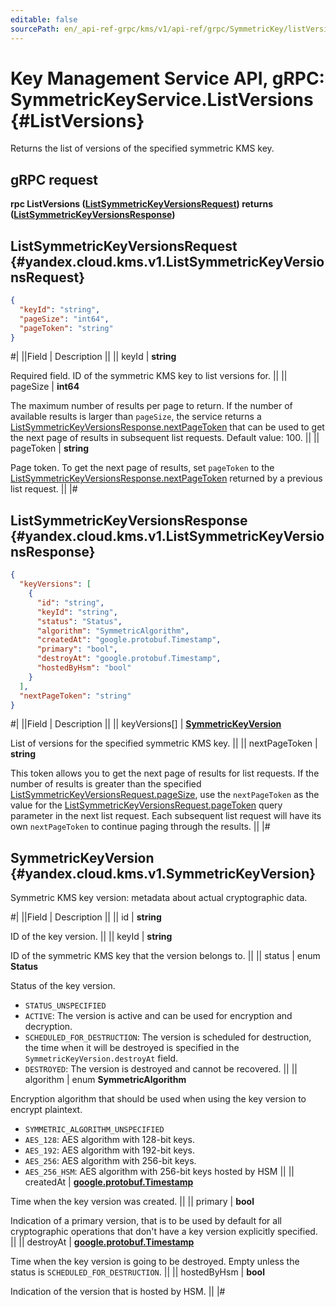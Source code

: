 ```yaml
---
editable: false
sourcePath: en/_api-ref-grpc/kms/v1/api-ref/grpc/SymmetricKey/listVersions.md
---
```


# Key Management Service API, gRPC: SymmetricKeyService.ListVersions {#ListVersions}

Returns the list of versions of the specified symmetric KMS key.

## gRPC request

**rpc ListVersions ([ListSymmetricKeyVersionsRequest](#yandex.cloud.kms.v1.ListSymmetricKeyVersionsRequest)) returns ([ListSymmetricKeyVersionsResponse](#yandex.cloud.kms.v1.ListSymmetricKeyVersionsResponse))**

## ListSymmetricKeyVersionsRequest {#yandex.cloud.kms.v1.ListSymmetricKeyVersionsRequest}

```json
{
  "keyId": "string",
  "pageSize": "int64",
  "pageToken": "string"
}
```

#|
||Field | Description ||
|| keyId | **string**

Required field. ID of the symmetric KMS key to list versions for. ||
|| pageSize | **int64**

The maximum number of results per page to return. If the number of available
results is larger than `pageSize`, the service returns a [ListSymmetricKeyVersionsResponse.nextPageToken](#yandex.cloud.kms.v1.ListSymmetricKeyVersionsResponse)
that can be used to get the next page of results in subsequent list requests.
Default value: 100. ||
|| pageToken | **string**

Page token. To get the next page of results, set `pageToken` to the
[ListSymmetricKeyVersionsResponse.nextPageToken](#yandex.cloud.kms.v1.ListSymmetricKeyVersionsResponse) returned by a previous list request. ||
|#

## ListSymmetricKeyVersionsResponse {#yandex.cloud.kms.v1.ListSymmetricKeyVersionsResponse}

```json
{
  "keyVersions": [
    {
      "id": "string",
      "keyId": "string",
      "status": "Status",
      "algorithm": "SymmetricAlgorithm",
      "createdAt": "google.protobuf.Timestamp",
      "primary": "bool",
      "destroyAt": "google.protobuf.Timestamp",
      "hostedByHsm": "bool"
    }
  ],
  "nextPageToken": "string"
}
```

#|
||Field | Description ||
|| keyVersions[] | **[SymmetricKeyVersion](#yandex.cloud.kms.v1.SymmetricKeyVersion)**

List of versions for the specified symmetric KMS key. ||
|| nextPageToken | **string**

This token allows you to get the next page of results for list requests. If the number
of results is greater than the specified [ListSymmetricKeyVersionsRequest.pageSize](#yandex.cloud.kms.v1.ListSymmetricKeyVersionsRequest), use
the `nextPageToken` as the value for the [ListSymmetricKeyVersionsRequest.pageToken](#yandex.cloud.kms.v1.ListSymmetricKeyVersionsRequest) query parameter
in the next list request. Each subsequent list request will have its own
`nextPageToken` to continue paging through the results. ||
|#

## SymmetricKeyVersion {#yandex.cloud.kms.v1.SymmetricKeyVersion}

Symmetric KMS key version: metadata about actual cryptographic data.

#|
||Field | Description ||
|| id | **string**

ID of the key version. ||
|| keyId | **string**

ID of the symmetric KMS key that the version belongs to. ||
|| status | enum **Status**

Status of the key version.

- `STATUS_UNSPECIFIED`
- `ACTIVE`: The version is active and can be used for encryption and decryption.
- `SCHEDULED_FOR_DESTRUCTION`: The version is scheduled for destruction, the time when it will be destroyed
is specified in the `SymmetricKeyVersion.destroyAt` field.
- `DESTROYED`: The version is destroyed and cannot be recovered. ||
|| algorithm | enum **SymmetricAlgorithm**

Encryption algorithm that should be used when using the key version to encrypt plaintext.

- `SYMMETRIC_ALGORITHM_UNSPECIFIED`
- `AES_128`: AES algorithm with 128-bit keys.
- `AES_192`: AES algorithm with 192-bit keys.
- `AES_256`: AES algorithm with 256-bit keys.
- `AES_256_HSM`: AES algorithm with 256-bit keys hosted by HSM ||
|| createdAt | **[google.protobuf.Timestamp](https://developers.google.com/protocol-buffers/docs/reference/google.protobuf#timestamp)**

Time when the key version was created. ||
|| primary | **bool**

Indication of a primary version, that is to be used by default for all cryptographic
operations that don't have a key version explicitly specified. ||
|| destroyAt | **[google.protobuf.Timestamp](https://developers.google.com/protocol-buffers/docs/reference/google.protobuf#timestamp)**

Time when the key version is going to be destroyed. Empty unless the status
is `SCHEDULED_FOR_DESTRUCTION`. ||
|| hostedByHsm | **bool**

Indication of the version that is hosted by HSM. ||
|#